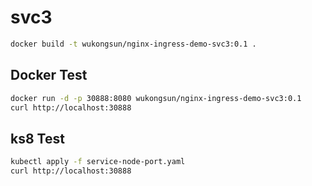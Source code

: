 # svc3

```bash
docker build -t wukongsun/nginx-ingress-demo-svc3:0.1 .
```

## Docker Test
```bash
docker run -d -p 30888:8080 wukongsun/nginx-ingress-demo-svc3:0.1
curl http://localhost:30888
```

## ks8 Test
```bash
kubectl apply -f service-node-port.yaml
curl http://localhost:30888
```

